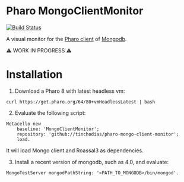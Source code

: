 # Pharo MongoClientMonitor

[![Build Status](https://travis-ci.org/tinchodias/pharo-mongo-client-monitor.png)](http://travis-ci.org/tinchodias/pharo-mongo-client-monitor)


A visual monitor for the [Pharo client](https://github.com/pharo-nosql/mongotalk) of [Mongodb](https://www.mongodb.com/).

:warning: WORK IN PROGRESS :warning:

# Installation

1. Download a Pharo 8 with latest headless vm:
~~~
curl https://get.pharo.org/64/80+vmHeadlessLatest | bash
~~~

2. Evaluate the following script:
~~~Smalltalk
Metacello new
    baseline: 'MongoClientMonitor';
    repository: 'github://tinchodias/pharo-mongo-client-monitor';
    load.
~~~
It will load Mongo client and Roassal3 as dependencies.

3. Install a recent version of mongodb, such as 4.0, and evaluate:
~~~Smalltalk
MongoTestServer mongodPathString: '<PATH_TO_MONGODB>/bin/mongod'.
~~~
